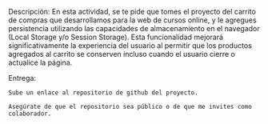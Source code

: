 Descripción: En esta actividad, se te pide que tomes el proyecto del carrito de compras que desarrollamos para la web de 
cursos online, y le agregues persistencia utilizando las capacidades de almacenamiento en el navegador 
(Local Storage y/o Session Storage). Esta funcionalidad mejorará significativamente la experiencia del usuario al 
permitir que los productos agregados al carrito se conserven incluso cuando el usuario cierre o actualice la página.

Entrega:

    Sube un enlace al repositorio de github del proyecto.

    Asegúrate de que el repositorio sea público o de que me invites como colaborador.